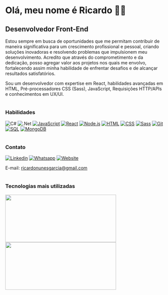 <h1>Olá, meu nome é Ricardo 🙋🏻</h1> 
<h2>Desenvolvedor Front-End</h2>
 
<p>
  Estou sempre em busca de oportunidades que me permitam contribuir de maneira significativa para um crescimento profissional e pessoal, criando soluções inovadoras e resolvendo problemas que impulsionem meu desenvolvimento. Acredito que através do comprometimento e da dedicação, posso agregar valor aos projetos nos quais me envolvo, fortalecendo assim minha habilidade de enfrentar desafios e de alcançar resultados satisfatórios.
  
  Sou um desenvolvedor com expertise em React, habilidades avançadas em HTML, Pré-processadores CSS (Sass), JavaScript, Requisições HTTP/APIs e conhecimentos em UX/UI.
</p>

#
<h3>Habilidades</h3>

![C#](https://img.shields.io/badge/c%23-%23239120.svg?style=for-the-badge&logo=c-sharp&logoColor=white)
![.Net](https://img.shields.io/badge/.NET-5C2D91?style=for-the-badge&logo=.net&logoColor=white)
[![JavaScript](https://img.shields.io/badge/JavaScript-F7DF1E?style=for-the-badge&logo=javascript&logoColor=black)]()
[![React](https://img.shields.io/badge/React-20232A?style=for-the-badge&logo=react&logoColor=61DAFB)]()
[![Node.js](https://img.shields.io/badge/Node.js-43853D?style=for-the-badge&logo=node.js&logoColor=white)]()
[![HTML](https://img.shields.io/badge/HTML5-E34F26?style=for-the-badge&logo=html5&logoColor=white)]()
[![CSS](https://img.shields.io/badge/CSS3-1572B6?style=for-the-badge&logo=css3&logoColor=white)]()
[![Sass](https://img.shields.io/badge/Sass-CC6699?style=for-the-badge&logo=sass&logoColor=white)]()
[![Git](https://img.shields.io/badge/GIT-E44C30?style=for-the-badge&logo=git&logoColor=white)]()
[![SQL](https://img.shields.io/badge/MySQL-00000F?style=for-the-badge&logo=mysql&logoColor=white)]()
[![MongoDB](https://img.shields.io/badge/MongoDB-4EA94B?style=for-the-badge&logo=mongodb&logoColor=white)]()

#
<h3>Contato</h3>

[![Linkedin](https://img.shields.io/badge/LinkedIn-0077B5?style=for-the-badge&logo=linkedin&logoColor=white)](https://www.linkedin.com/in/ricardo-nunes-garcia-dev/)
[![Whatsapp](https://img.shields.io/badge/WhatsApp-25D366?style=for-the-badge&logo=whatsapp&logoColor=white)](https://wa.me/5511943082965)
[![Website](https://img.shields.io/badge/website-000000?style=for-the-badge&logo=About.me&logoColor=white)](https://ricardogarcia-portfolio.netlify.app/)

E-mail: ricardonunesgarcia@gmail.com

#

<h3>Tecnologias mais utilizadas</h3>
<div>
 <img height="150em" width="350em" src="https://github-readme-stats.vercel.app/api/top-langs/?username=RicardoGarcia90&layout=compact"/>
  <img height="150em" width="350em" src="https://github-readme-stats.vercel.app/api?username=RicardoGarcia90&show_icons=true&theme=radical"/>
</div>

